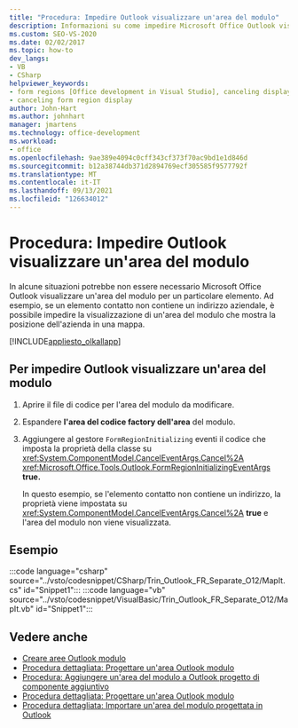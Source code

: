 ```yaml
---
title: "Procedura: Impedire Outlook visualizzare un'area del modulo"
description: Informazioni su come impedire Microsoft Office Outlook visualizzare un'area del modulo per un determinato elemento.
ms.custom: SEO-VS-2020
ms.date: 02/02/2017
ms.topic: how-to
dev_langs:
- VB
- CSharp
helpviewer_keywords:
- form regions [Office development in Visual Studio], canceling display
- canceling form region display
author: John-Hart
ms.author: johnhart
manager: jmartens
ms.technology: office-development
ms.workload:
- office
ms.openlocfilehash: 9ae389e4094c0cff343cf373f70ac9bd1e1d846d
ms.sourcegitcommit: b12a38744db371d2894769ecf305585f9577792f
ms.translationtype: MT
ms.contentlocale: it-IT
ms.lasthandoff: 09/13/2021
ms.locfileid: "126634012"
---
```

# <a name="how-to-prevent-outlook-from-displaying-a-form-region"></a>Procedura: Impedire Outlook visualizzare un'area del modulo
  In alcune situazioni potrebbe non essere necessario Microsoft Office Outlook visualizzare un'area del modulo per un particolare elemento. Ad esempio, se un elemento contatto non contiene un indirizzo aziendale, è possibile impedire la visualizzazione di un'area del modulo che mostra la posizione dell'azienda in una mappa.

 [!INCLUDE[appliesto_olkallapp](../vsto/includes/appliesto-olkallapp-md.md)]

## <a name="to-prevent-outlook-from-displaying-a-form-region"></a>Per impedire Outlook visualizzare un'area del modulo

1. Aprire il file di codice per l'area del modulo da modificare.

2. Espandere **l'area del codice factory dell'area** del modulo.

3. Aggiungere al gestore `FormRegionInitializing` eventi il codice che imposta la proprietà della classe su <xref:System.ComponentModel.CancelEventArgs.Cancel%2A> <xref:Microsoft.Office.Tools.Outlook.FormRegionInitializingEventArgs> **true.**

   In questo esempio, se l'elemento contatto non contiene un indirizzo, la proprietà viene impostata su <xref:System.ComponentModel.CancelEventArgs.Cancel%2A> **true** e l'area del modulo non viene visualizzata.

## <a name="example"></a>Esempio
 :::code language="csharp" source="../vsto/codesnippet/CSharp/Trin_Outlook_FR_Separate_O12/MapIt.cs" id="Snippet1":::
 :::code language="vb" source="../vsto/codesnippet/VisualBasic/Trin_Outlook_FR_Separate_O12/MapIt.vb" id="Snippet1":::


## <a name="see-also"></a>Vedere anche
- [Creare aree Outlook modulo](../vsto/creating-outlook-form-regions.md)
- [Procedura dettagliata: Progettare un'area Outlook modulo](../vsto/walkthrough-designing-an-outlook-form-region.md)
- [Procedura: Aggiungere un'area del modulo a Outlook progetto di componente aggiuntivo](../vsto/how-to-add-a-form-region-to-an-outlook-add-in-project.md)
- [Procedura dettagliata: Progettare un'area Outlook modulo](../vsto/walkthrough-designing-an-outlook-form-region.md)
- [Procedura dettagliata: Importare un'area del modulo progettata in Outlook](../vsto/walkthrough-importing-a-form-region-that-is-designed-in-outlook.md)
